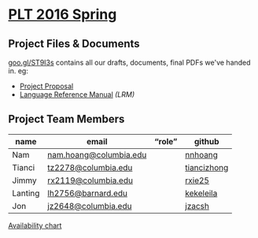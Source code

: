 # [PLT 2016 Spring](http://www.cs.columbia.edu/~sedwards/classes/2016/4115-spring/index.html)

## Project Files & Documents

[goo.gl/ST9I3s](https://goo.gl/ST9I3s) contains all our drafts, documents, final
PDFs we've handed in. eg:
- [Project Proposal](https://drive.google.com/file/d/1vwV6nNTylikhsjUWWYB0BBrInuwZ4OZ5WZyC11K7jYePCuM8EMZ8WPW4motcqm5cziZKHFPD7UtOvflY/view)
- [Language Reference Manual](https://docs.google.com/document/d/1uHGe2qazuy-I7Vem7u8muxDnWaysDX49lKMbMmlDml4) _(LRM)_

## Project Team Members

| name | email | “role” | github
|------|-------|--------|---------
| Nam     | nam.hoang@columbia.edu |  | [nnhoang](https://github.com/nnhoang)
| Tianci  | tz2278@columbia.edu    |  | [tiancizhong](https://github.com/tiancizhong)
| Jimmy   | rx2119@columbia.edu    |  | [rxie25](https://github.com/rxie25)
| Lanting | lh2756@barnard.edu     |  | [kekeleila](https://github.com/kekeleila)
| Jon     | jz2648@columbia.edu    |  | [jzacsh](https://github.com/jzacsh)

[Availability chart](http://www.when2meet.com/?4146526­JMFYKY)
